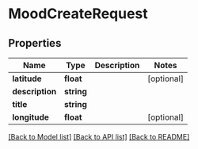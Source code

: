 # MoodCreateRequest

## Properties
Name | Type | Description | Notes
------------ | ------------- | ------------- | -------------
**latitude** | **float** |  | [optional] 
**description** | **string** |  | 
**title** | **string** |  | 
**longitude** | **float** |  | [optional] 

[[Back to Model list]](../README.md#documentation-for-models) [[Back to API list]](../README.md#documentation-for-api-endpoints) [[Back to README]](../README.md)


